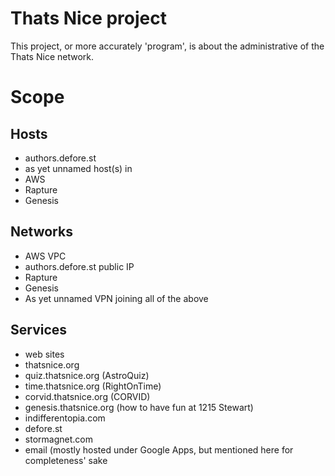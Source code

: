 # Thats Nice project

This project, or more accurately 'program', is about the administrative of the Thats Nice network.

# Scope

## Hosts

* authors.defore.st
* as yet unnamed host(s) in 
 * AWS
 * Rapture
 * Genesis

## Networks

* AWS VPC
* authors.defore.st public IP
* Rapture
* Genesis
* As yet unnamed VPN joining all of the above

## Services

* web sites
 * thatsnice.org
  * quiz.thatsnice.org (AstroQuiz)
  * time.thatsnice.org (RightOnTime)
  * corvid.thatsnice.org (CORVID)
  * genesis.thatsnice.org (how to have fun at 1215 Stewart)
 * indifferentopia.com
 * defore.st
 * stormagnet.com
* email (mostly hosted under Google Apps, but mentioned here for completeness' sake
